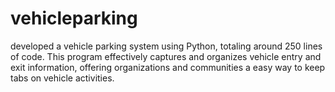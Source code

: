# vehicleparking
developed a vehicle parking system using Python, totaling around 250 lines of code. This program effectively captures and organizes vehicle entry and exit information, offering organizations and communities a easy way to keep tabs on vehicle activities.
